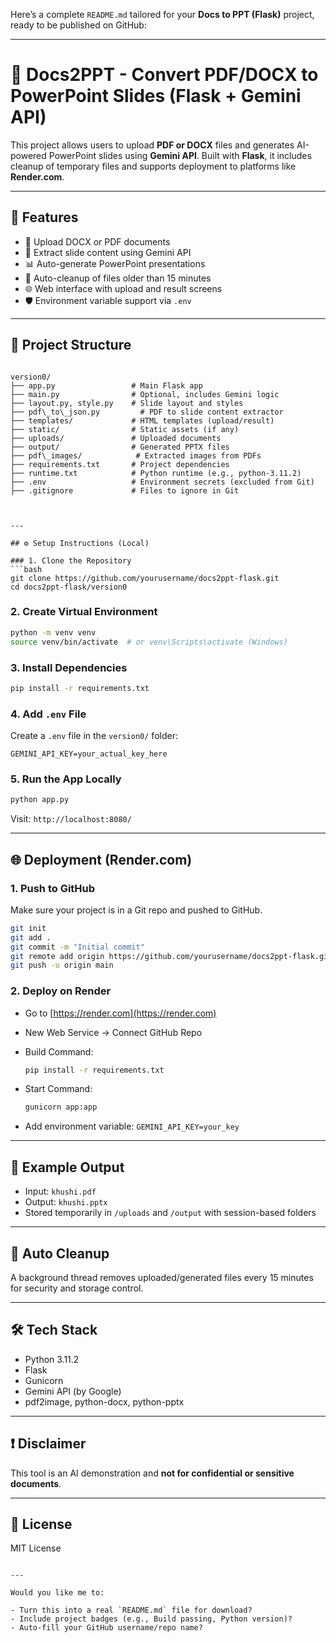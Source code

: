 Here’s a complete `README.md` tailored for your **Docs to PPT (Flask)** project, ready to be published on GitHub:

---
# 📝 Docs2PPT - Convert PDF/DOCX to PowerPoint Slides (Flask + Gemini API)

This project allows users to upload **PDF or DOCX** files and generates AI-powered PowerPoint slides using **Gemini API**. Built with **Flask**, it includes cleanup of temporary files and supports deployment to platforms like **Render.com**.

---

## 🚀 Features

- 📄 Upload DOCX or PDF documents
- 🤖 Extract slide content using Gemini API
- 📊 Auto-generate PowerPoint presentations
- 🧹 Auto-cleanup of files older than 15 minutes
- 🌐 Web interface with upload and result screens
- 🛡️ Environment variable support via `.env`

---

## 🧱 Project Structure

```

version0/
├── app.py                 # Main Flask app
├── main.py                # Optional, includes Gemini logic
├── layout.py, style.py    # Slide layout and styles
├── pdf\_to\_json.py         # PDF to slide content extractor
├── templates/             # HTML templates (upload/result)
├── static/                # Static assets (if any)
├── uploads/               # Uploaded documents
├── output/                # Generated PPTX files
├── pdf\_images/            # Extracted images from PDFs
├── requirements.txt       # Project dependencies
├── runtime.txt            # Python runtime (e.g., python-3.11.2)
├── .env                   # Environment secrets (excluded from Git)
├── .gitignore             # Files to ignore in Git



---

## ⚙️ Setup Instructions (Local)

### 1. Clone the Repository
```bash
git clone https://github.com/yourusername/docs2ppt-flask.git
cd docs2ppt-flask/version0
````

### 2. Create Virtual Environment

```bash
python -m venv venv
source venv/bin/activate  # or venv\Scripts\activate (Windows)
```

### 3. Install Dependencies

```bash
pip install -r requirements.txt
```

### 4. Add `.env` File

Create a `.env` file in the `version0/` folder:

```
GEMINI_API_KEY=your_actual_key_here
```

### 5. Run the App Locally

```bash
python app.py
```

Visit: `http://localhost:8080/`

---

## 🌐 Deployment (Render.com)

### 1. Push to GitHub

Make sure your project is in a Git repo and pushed to GitHub.

```bash
git init
git add .
git commit -m "Initial commit"
git remote add origin https://github.com/yourusername/docs2ppt-flask.git
git push -u origin main
```

### 2. Deploy on Render

* Go to [https://render.com](https://render.com)
* New Web Service → Connect GitHub Repo
* Build Command:

  ```bash
  pip install -r requirements.txt
  ```
* Start Command:

  ```bash
  gunicorn app:app
  ```
* Add environment variable:
  `GEMINI_API_KEY=your_key`

---

## 📎 Example Output

* Input: `khushi.pdf`
* Output: `khushi.pptx`
* Stored temporarily in `/uploads` and `/output` with session-based folders

---

## 🧼 Auto Cleanup

A background thread removes uploaded/generated files every 15 minutes for security and storage control.

---

## 🛠️ Tech Stack

* Python 3.11.2
* Flask
* Gunicorn
* Gemini API (by Google)
* pdf2image, python-docx, python-pptx

---

## ❗ Disclaimer

This tool is an AI demonstration and **not for confidential or sensitive documents**.

---

## 📄 License

MIT License

```

---

Would you like me to:

- Turn this into a real `README.md` file for download?
- Include project badges (e.g., Build passing, Python version)?
- Auto-fill your GitHub username/repo name?
```
